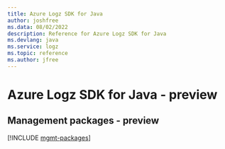 ```yaml
---
title: Azure Logz SDK for Java
author: joshfree
ms.data: 08/02/2022
description: Reference for Azure Logz SDK for Java
ms.devlang: java
ms.service: logz
ms.topic: reference
ms.author: jfree
---
```

# Azure Logz SDK for Java - preview

## Management packages - preview
[!INCLUDE [mgmt-packages](logz-mgmt-index.md)]